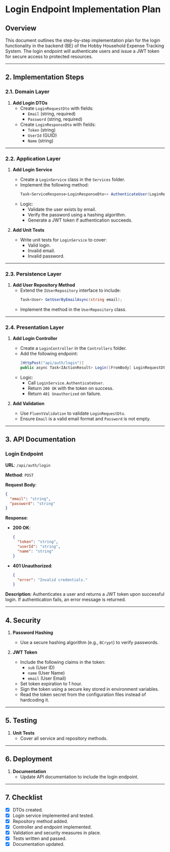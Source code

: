 # Login Endpoint Implementation Plan

## Overview

This document outlines the step-by-step implementation plan for the login functionality in the backend (BE) of the Hobby Household Expense Tracking System. The login endpoint will authenticate users and issue a JWT token for secure access to protected resources.

---

## 2. Implementation Steps

### 2.1. Domain Layer

1. **Add Login DTOs**
   - Create `LoginRequestDto` with fields:
     - `Email` (string, required)
     - `Password` (string, required)
   - Create `LoginResponseDto` with fields:
     - `Token` (string)
     - `UserId` (GUID)
     - `Name` (string)

---

### 2.2. Application Layer

1. **Add Login Service**
   - Create a `LoginService` class in the `Services` folder.
   - Implement the following method:
     ```csharp
     Task<ServiceResponse<LoginResponseDto>> AuthenticateUser(LoginRequestDto request);
     ```
   - Logic:
     - Validate the user exists by email.
     - Verify the password using a hashing algorithm.
     - Generate a JWT token if authentication succeeds.

2. **Add Unit Tests**
   - Write unit tests for `LoginService` to cover:
     - Valid login.
     - Invalid email.
     - Invalid password.

---

### 2.3. Persistence Layer

1. **Add User Repository Method**
   - Extend the `IUserRepository` interface to include:
     ```csharp
     Task<User> GetUserByEmailAsync(string email);
     ```
   - Implement the method in the `UserRepository` class.

---

### 2.4. Presentation Layer

1. **Add Login Controller**
   - Create a `LoginController` in the `Controllers` folder.
   - Add the following endpoint:
     ```csharp
     [HttpPost("api/auth/login")]
     public async Task<IActionResult> Login([FromBody] LoginRequestDto request)
     ```
   - Logic:
     - Call `LoginService.AuthenticateUser`.
     - Return `200 OK` with the token on success.
     - Return `401 Unauthorized` on failure.

2. **Add Validation**
   - Use `FluentValidation` to validate `LoginRequestDto`.
   - Ensure `Email` is a valid email format and `Password` is not empty.

---

## 3. API Documentation

### Login Endpoint

**URL**: `/api/auth/login`

**Method**: `POST`

**Request Body**:
```json
{
  "email": "string",
  "password": "string"
}
```

**Response**:
- **200 OK**:
  ```json
  {
    "token": "string",
    "userId": "string",
    "name": "string"
  }
  ```
- **401 Unauthorized**:
  ```json
  {
    "error": "Invalid credentials."
  }
  ```

**Description**: Authenticates a user and returns a JWT token upon successful login. If authentication fails, an error message is returned.

---

## 4. Security

1. **Password Hashing**
   - Use a secure hashing algorithm (e.g., `BCrypt`) to verify passwords.

2. **JWT Token**
   - Include the following claims in the token:
     - `sub` (User ID)
     - `name` (User Name)
     - `email` (User Email)
   - Set token expiration to 1 hour.
   - Sign the token using a secure key stored in environment variables.
   - Read the token secret from the configuration files instead of hardcoding it.

---

## 5. Testing

1. **Unit Tests**
   - Cover all service and repository methods.

---

## 6. Deployment

1. **Documentation**
   - Update API documentation to include the login endpoint.

---

## 7. Checklist

- [x] DTOs created.
- [x] Login service implemented and tested.
- [x] Repository method added.
- [x] Controller and endpoint implemented.
- [x] Validation and security measures in place.
- [x] Tests written and passed.
- [x] Documentation updated.
